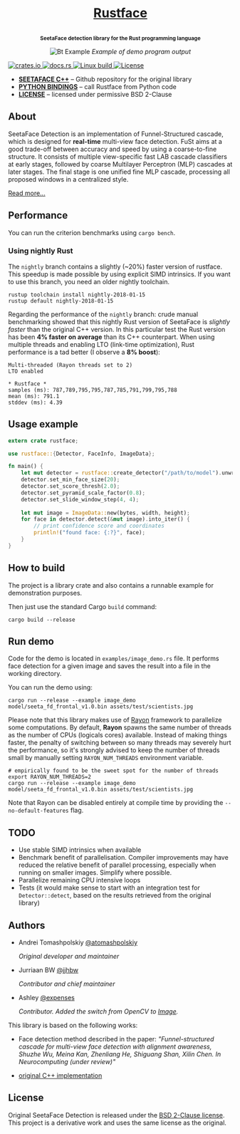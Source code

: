 
<h1 align="center">
    <a href="http://atomashpolskiy.github.io/rustface/">Rustface</a>
</h1>

<p align="center"><strong>
<sup>
<br/>SeetaFace detection library for the Rust programming language
</sup>
</strong></p>

<p align="center">
    <img src="https://atomashpolskiy.github.io/static/img/scientists.png" alt="Bt Example">
    <i>Example of demo program output</i>
</p>

<p align="left">
    <a href="https://crates.io/crates/rustface">
        <img src="https://img.shields.io/crates/v/rustface.svg"
             alt="crates.io">
    </a>
    <a href="https://docs.rs/rustface">
            <img src="https://docs.rs/rustface/badge.svg"
                 alt="docs.rs">
        </a>
    <a href="https://travis-ci.com/github/atomashpolskiy/rustface">
        <img src="https://travis-ci.com/atomashpolskiy/rustface.svg?branch=master"
             alt="Linux build">
    </a>    
    <a href="https://opensource.org/licenses/BSD-2-Clause">
        <img src="https://img.shields.io/badge/license-BSD-blue.svg"
             alt="License">
    </a>
</p>

* **[SEETAFACE C++](https://github.com/seetaface/SeetaFaceEngine/tree/master/FaceDetection)** – Github repository for the original library
* **[PYTHON BINDINGS](https://github.com/torchbox/rustface-py)** – call Rustface from Python code
* **[LICENSE](https://github.com/atomashpolskiy/rustface/blob/master/LICENSE)** – licensed under permissive BSD 2-Clause

## About

SeetaFace Detection is an implementation of Funnel-Structured cascade, which is designed for **real-time** multi-view face detection. FuSt aims at a good trade-off between accuracy and speed by using a coarse-to-fine structure. It consists of multiple view-specific fast LAB cascade classifiers at early stages, followed by coarse Multilayer Perceptron (MLP) cascades at later stages. The final stage is one unified fine MLP cascade, processing all proposed windows in a centralized style. 

[Read more...](https://github.com/seetaface/SeetaFaceEngine/tree/master/FaceDetection#seetaface-detection)

## Performance

You can run the criterion benchmarks using `cargo bench`.

### Using nightly Rust

The `nightly` branch contains a slightly (~20%) faster version of rustface. This speedup is made possible by using explicit SIMD intrinsics.  If you want to use this branch, you need an older nightly toolchain.

```
rustup toolchain install nightly-2018-01-15
rustup default nightly-2018-01-15
```

Regarding the performance of the `nightly` branch: crude manual benchmarking showed that this nightly Rust version of SeetaFace is _slightly faster_ than the original C++ version. In this particular test the Rust version has been **4% faster on average** than its C++ counterpart. When using multiple threads and enabling LTO (link-time optimization), Rust performance is a tad better (I observe a **8% boost**):

```
Multi-threaded (Rayon threads set to 2)
LTO enabled

* Rustface *
samples (ms): 787,789,795,795,787,785,791,799,795,788
mean (ms): 791.1
stddev (ms): 4.39
```



## Usage example

```rust
extern crate rustface;

use rustface::{Detector, FaceInfo, ImageData};

fn main() {
    let mut detector = rustface::create_detector("/path/to/model").unwrap();
    detector.set_min_face_size(20);
    detector.set_score_thresh(2.0);
    detector.set_pyramid_scale_factor(0.8);
    detector.set_slide_window_step(4, 4);
    
    let mut image = ImageData::new(bytes, width, height);
    for face in detector.detect(&mut image).into_iter() {
        // print confidence score and coordinates
        println!("found face: {:?}", face);
    }
}
```

## How to build

The project is a library crate and also contains a runnable example for demonstration purposes.

Then just use the standard Cargo `build` command:

```
cargo build --release
```

## Run demo

Code for the demo is located in `examples/image_demo.rs` file. It performs face detection for a given image and saves the result into a file in the working directory.

You can run the demo using:

```
cargo run --release --example image_demo model/seeta_fd_frontal_v1.0.bin assets/test/scientists.jpg
```

Please note that this library makes use of [Rayon](https://github.com/rayon-rs/rayon) framework to parallelize some computations. By default, **Rayon** spawns the same number of threads as the number of CPUs (logicals cores) available. Instead of making things faster, the penalty of switching between so many threads may severely hurt the performance, so it's strongly advised to keep the number of threads small by manually setting `RAYON_NUM_THREADS` environment variable.

```
# empirically found to be the sweet spot for the number of threads
export RAYON_NUM_THREADS=2
cargo run --release --example image_demo model/seeta_fd_frontal_v1.0.bin assets/test/scientists.jpg
```

Note that Rayon can be disabled entirely at compile time by providing the `--no-default-features` flag.

## TODO

* Use stable SIMD intrinsics when available
* Benchmark benefit of parallelisation. Compiler improvements may have reduced the relative benefit of parallel processing, especially when running on smaller images. Simplify where possible.
* Parallelize remaining CPU intensive loops
* Tests (it would make sense to start with an integration test for `Detector::detect`, based on the results retrieved from the original library)

## Authors

- Andrei Tomashpolskiy [@atomashpolskiy](https://github.com/atomashpolskiy)
  
  _Original developer and maintainer_

- Jurriaan BW [@jjhbw](https://github.com/jjhbw)

  _Contributor and chief maintainer_
  
- Ashley [@expenses](https://github.com/expenses)

  _Contributor. Added the switch from OpenCV to [Image](https://crates.io/crates/image)._

This library is based on the following works:

- Face detection method described in the paper: _"Funnel-structured cascade for multi-view face detection with alignment awareness, Shuzhe Wu, Meina Kan, Zhenliang He, Shiguang Shan, Xilin Chen. In Neurocomputing (under review)"_

- [original C++ implementation](https://github.com/seetaface/SeetaFaceEngine/tree/master/FaceDetection)

## License

Original SeetaFace Detection is released under the [BSD 2-Clause license](https://github.com/seetaface/SeetaFaceEngine/blob/master/LICENSE). This project is a derivative work and uses the same license as the original.
